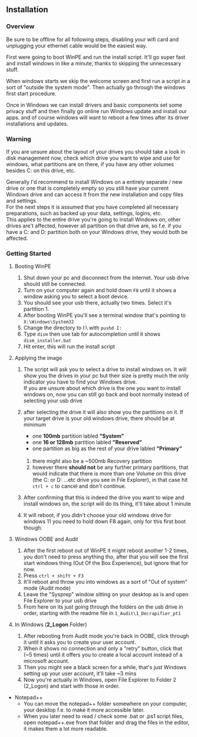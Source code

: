 ## Installation

### Overview
Be sure to be offline for all following steps, disabling your wifi card and unplugging your ethernet cable would be the easiest way.

First were going to boot WinPE and run the install script.
It'll go super fast and install windows in like a minute, thanks to skipping the unnecessary stuff.

When windows starts we skip the welcome screen and first run a script in a sort of "outside the system mode".
Then actually go through the windows first start procedure.

Once in Windows we can install drivers and basic components set some privacy stuff and then finally go online run Windows update and install our apps.
and of course windows will want to reboot a few times after its driver installations and updates.


### Warning
If you are unsure about the layout of your drives you should take a look in disk management now, check which drive you want to wipe and use for windows, what partitions are on there, if you have any other volumes besides C: on this drive, etc.

Generally I'd recommend to install Windows on a entirely separate / new drive or one that is completely empty so you still have your current Windows drive and can access it from the new installation and copy files and settings.<br/>
For the next steps it is assumed that you have completed all necessary preparations, such as backed up your data, settings, logins, etc.<br/>
This applies to the entire drive you're going to install Windows on, other drives are't affected, however all partition on that drive are, so f.e. if you have a C: and D: partition both on your Windows drive, they would both be affected.

### Getting Started
1. Booting WinPE
    1. Shut down your pc and disconnect from the internet. Your usb drive should still be connected.
    2. Turn on your computer again and hold down ``F8`` until it shows a window asking you to select a boot device.
    3. You should see your usb there, actually two times. Select it's partition 1.
    4. After booting WinPE you'll see a terminal window that's pointing to ``X:\Windows\System32``
    5. Change the directory to I:\ with ``pushd I:``
    6. Type ``dism`` then use tab for autocompletion until it shows ``dism_installer.bat``
    7. Hit enter, this will run the install script

2. Applying the image
    1. The script will ask you to select a drive to install windows on. It will show you the drives in your pc but their size is pretty much the only indicator you have to find your Windows drive.<br/>
    If you are unsure about which drive is the one you want to install windows on, now you can still go back and boot normally instead of selecting your usb drive

    3. after selecting the drive it will also show you the partitions on it. If your target drive is your old windows drive, there should be at minimum
        - one **100mb** partition labled **"System"**
        - one **16 or 128mb** partition labled **"Reserved"**
        - one partition as big as the rest of your drive labled **"Primary"**<br/><br/>

        1. there might also be a ~500mb Recovery partition
        2. however there **should not** be any further primary partitions, that would indicate that there is more than one Volume on this drive (the C: or D: ...etc drive you see in File Explorer), in that case hit ``ctrl + c`` to cancel and don't continue.

    6. After confirming that this is indeed the drive you want to wipe and install windows on, the script will do its thing, it'll take about 1 minute
    7. It will reboot, if you didn't choose your old windows drive for windows 11 you need to hold down F8 again, only for this first boot though.

3. Windows OOBE and Audit
    1. After the first reboot out of WinPE it might reboot another 1-2 times, you don't need to press anything tho, after that you will see the first start windows thing (Out Of the Box Experience), but ignore that for now.
    2. Press ``ctrl + shift + F3``
    3. It'll reboot and throw you into windows as a sort of "Out of system" mode (Audit mode) 
    4. Leave the "Sysprep" window sitting on your desktop as is and open File Explorer to your usb drive
    5. From here on its just going through the folders on the usb drive in order, starting with the readme file in ``1_Audit\1_Decrapifier_pt1``

4. In Windows (**2_Logon** Folder)
    1. After rebooting from Audit mode you're back in OOBE, click through it until it asks you to create your user account.
    2. When it shows no connection and only a "retry" button, click that (~5 times) until it offers you to create a local account instead of a microsoft account.
    3. Then you might see a black screen for a while, that's just Windows setting up your user account, it'll take ~3 mins
    4. Now you're actually in Windows, open File Explorer to Folder 2 (2_Logon) and start with those in order.

- Notepad++
    - You can move the notepad++ folder somewhere on your computer, your desktop f.e. to make it more accessible later.
    - When you later need to read / check some .bat or .ps1 script files, open notepad++.exe from that folder and drag the files in the editor, it makes them a lot more readable.
